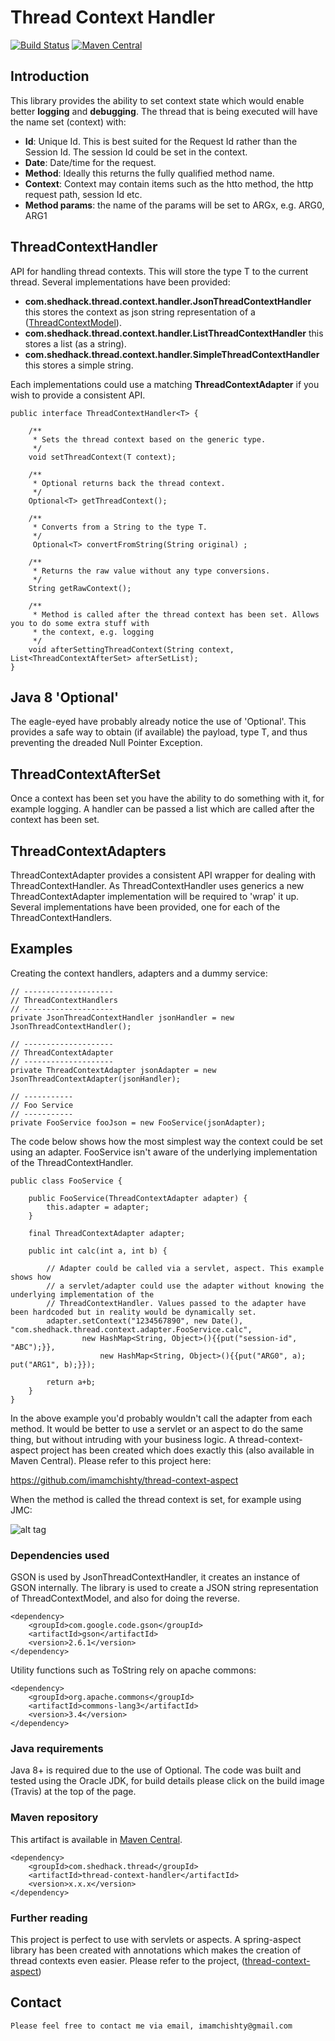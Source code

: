 # Thread Context Handler

[![Build Status](https://travis-ci.org/imamchishty/thread-context-handler.svg?branch=master "thread-context-aspect")](https://travis-ci.org/imamchishty/thread-context-handler) [![Maven Central](https://maven-badges.herokuapp.com/maven-central/com.shedhack.thread/thread-context-handler/badge.svg?style=plastic)](https://maven-badges.herokuapp.com/maven-central/com.shedhack.thread/thread-context-handler)

## Introduction

This library provides the ability to set context state which would enable better **logging** and **debugging**. 
The thread that is being executed will have the name set (context) with:

- **Id**: Unique Id. This is best suited for the Request Id rather than the Session Id. The session Id could be set in the context.
- **Date**: Date/time for the request.
- **Method**: Ideally this returns the fully qualified method name.
- **Context**: Context may contain items such as the htto method, the http request path, session Id etc.
- **Method params**: the name of the params will be set to ARGx, e.g. ARG0, ARG1

## ThreadContextHandler
 
API for handling thread contexts. This will store the type T to the current thread.
Several implementations have been provided:

- **com.shedhack.thread.context.handler.JsonThreadContextHandler** this stores the context as json string representation of a ([ThreadContextModel](https://github.com/imamchishty/thread-context-handler/blob/master/src/main/java/com/shedhack/thread/context/model/ThreadContextModel.java)). 
- **com.shedhack.thread.context.handler.ListThreadContextHandler** this stores a list (as a string).
- **com.shedhack.thread.context.handler.SimpleThreadContextHandler** this stores a simple string.

Each implementations could use a matching **ThreadContextAdapter** if you wish to provide a consistent API.
 
    public interface ThreadContextHandler<T> {

        /**
         * Sets the thread context based on the generic type.
         */
        void setThreadContext(T context);
    
        /**
         * Optional returns back the thread context.
         */
        Optional<T> getThreadContext();
    
        /**
         * Converts from a String to the type T.
         */
         Optional<T> convertFromString(String original) ;
    
        /**
         * Returns the raw value without any type conversions.
         */
        String getRawContext();
    
        /**
         * Method is called after the thread context has been set. Allows you to do some extra stuff with
         * the context, e.g. logging
         */
        void afterSettingThreadContext(String context, List<ThreadContextAfterSet> afterSetList);
    }
 
## Java 8 'Optional'
The eagle-eyed have probably already notice the use of 'Optional'. This provides a safe way to obtain (if available) the payload, type T, and thus preventing the dreaded Null Pointer Exception.
 
## ThreadContextAfterSet 
 
Once a context has been set you have the ability to do something with it, for example logging. A handler can be 
passed a list which are called after the context has been set.
 
## ThreadContextAdapters
ThreadContextAdapter provides a consistent API wrapper for dealing with ThreadContextHandler.
As ThreadContextHandler uses generics a new ThreadContextAdapter implementation will be required to 'wrap' it up.
Several implementations have been provided, one for each of the ThreadContextHandlers.

## Examples

Creating the context handlers, adapters and a dummy service:

    // --------------------
    // ThreadContextHandlers
    // --------------------
    private JsonThreadContextHandler jsonHandler = new JsonThreadContextHandler();
    
    // --------------------
    // ThreadContextAdapter
    // --------------------
    private ThreadContextAdapter jsonAdapter = new JsonThreadContextAdapter(jsonHandler);
    
    // -----------
    // Foo Service
    // -----------
    private FooService fooJson = new FooService(jsonAdapter);

The code below shows how the most simplest way the context could be set using an adapter. FooService isn't aware
of the underlying implementation of the ThreadContextHandler.

    public class FooService {
    
        public FooService(ThreadContextAdapter adapter) {
            this.adapter = adapter;
        }
    
        final ThreadContextAdapter adapter;
    
        public int calc(int a, int b) {
    
            // Adapter could be called via a servlet, aspect. This example shows how
            // a servlet/adapter could use the adapter without knowing the underlying implementation of the
            // ThreadContextHandler. Values passed to the adapter have been hardcoded but in reality would be dynamically set.
            adapter.setContext("1234567890", new Date(), "com.shedhack.thread.context.adapter.FooService.calc",
                    new HashMap<String, Object>(){{put("session-id", "ABC");}},
                        new HashMap<String, Object>(){{put("ARG0", a); put("ARG1", b);}});
    
            return a+b;
        }
    }

In the above example you'd probably wouldn't call the adapter from each method. It would be better to use a servlet or an aspect to do the same thing, but without intruding with your business logic. A thread-context-aspect project has been created which does exactly this (also available in Maven Central). Please refer to this project here:

https://github.com/imamchishty/thread-context-aspect

When the method is called the thread context is set, for example using JMC:

![alt tag](https://github.com/imamchishty/thread-context-handler/blob/master/resources/thread-name-image.png?raw=true "JMC threads list")

### Dependencies used

GSON is used by JsonThreadContextHandler, it creates an instance of GSON internally. The library is used to create a JSON string representation of ThreadContextModel, and also for doing the reverse.

	<dependency>
	    <groupId>com.google.code.gson</groupId>
	    <artifactId>gson</artifactId>
	    <version>2.6.1</version>
	</dependency>

Utility functions such as ToString rely on apache commons:

	<dependency>
	    <groupId>org.apache.commons</groupId>
	    <artifactId>commons-lang3</artifactId>
	    <version>3.4</version>
	</dependency>
	
### Java requirements
Java 8+ is required due to the use of Optional. The code was built and tested using the Oracle JDK, for build details please click on the build image (Travis) at the top of the page.

### Maven repository

This artifact is available in [Maven Central](https://maven-badges.herokuapp.com/maven-central/com.shedhack.thread/thread-context-handler).
 
    <dependency>
        <groupId>com.shedhack.thread</groupId>
        <artifactId>thread-context-handler</artifactId>
        <version>x.x.x</version>
    </dependency>    

### Further reading

This project is perfect to use with servlets or aspects. A spring-aspect library has been created with annotations which makes the creation of thread contexts even easier.
Please refer to the project, ([thread-context-aspect](https://github.com/imamchishty/thread-context-aspect))

Contact
-------

	Please feel free to contact me via email, imamchishty@gmail.com
